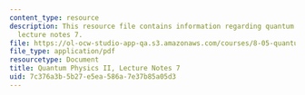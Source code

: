 ```yaml
---
content_type: resource
description: This resource file contains information regarding quantum physics II,
  lecture notes 7.
file: https://ol-ocw-studio-app-qa.s3.amazonaws.com/courses/8-05-quantum-physics-ii-fall-2013/7c376a3b5b27e5ea586a7e37b85a05d3_MIT8_05F13_Chap_07.pdf
file_type: application/pdf
resourcetype: Document
title: Quantum Physics II, Lecture Notes 7
uid: 7c376a3b-5b27-e5ea-586a-7e37b85a05d3
---
```

